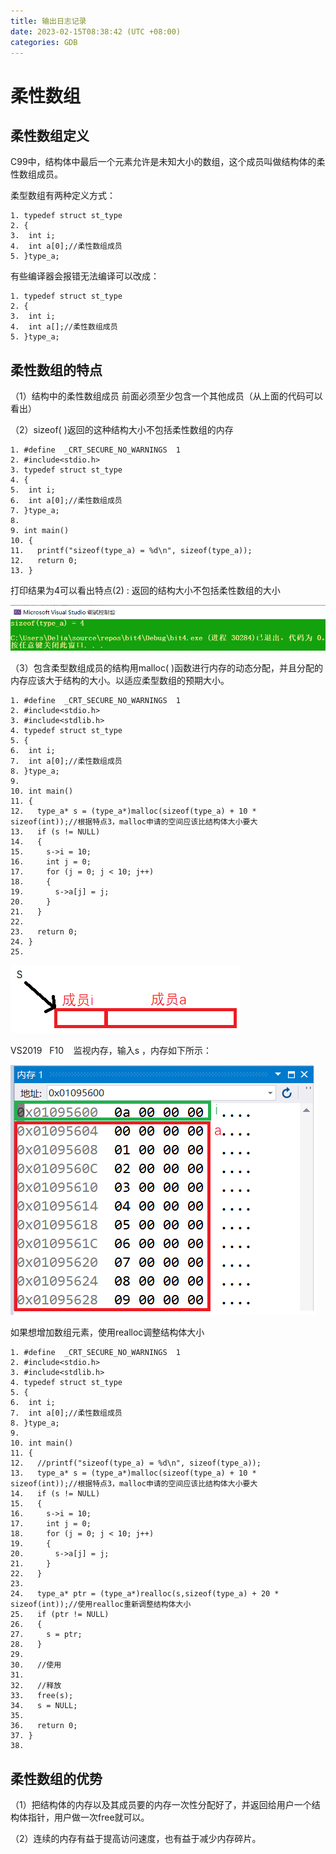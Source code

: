 ```yaml
---
title: 输出日志记录
date: 2023-02-15T08:38:42 (UTC +08:00)
categories: GDB
---
```


# 柔性数组

## 柔性数组定义

C99中，结构体中最后一个元素允许是未知大小的数组，这个成员叫做结构体的柔性数组成员。

柔型数组有两种定义方式：

```
1. typedef struct st_type
2. {
3.  int i;
4.  int a[0];//柔性数组成员
5. }type_a;
```

有些编译器会报错无法编译可以改成：

```
1. typedef struct st_type
2. {
3.  int i;
4.  int a[];//柔性数组成员
5. }type_a;
```

## 柔性数组的特点

（1）结构中的柔性数组成员 前面必须至少包含一个其他成员（从上面的代码可以看出）

（2）sizeof( )返回的这种结构大小不包括柔性数组的内存

```
1. #define  _CRT_SECURE_NO_WARNINGS  1
2. #include<stdio.h>
3. typedef struct st_type
4. {
5.  int i;
6.  int a[0];//柔性数组成员
7. }type_a;
8. 
9. int main()
10. {
11.   printf("sizeof(type_a) = %d\n", sizeof(type_a));
12.   return 0;
13. }
```

打印结果为4可以看出特点(2) : 返回的结构大小不包括柔性数组的大小

![](../Assets/C_1.png)

（3）包含柔型数组成员的结构用malloc( )函数进行内存的动态分配，并且分配的内存应该大于结构的大小。以适应柔型数组的预期大小。

```
1. #define  _CRT_SECURE_NO_WARNINGS  1
2. #include<stdio.h>
3. #include<stdlib.h>
4. typedef struct st_type
5. {
6.  int i;
7.  int a[0];//柔性数组成员
8. }type_a;
9. 
10. int main()
11. {
12.   type_a* s = (type_a*)malloc(sizeof(type_a) + 10 * sizeof(int));//根据特点3，malloc申请的空间应该比结构体大小要大
13.   if (s != NULL)
14.   {
15.     s->i = 10;
16.     int j = 0;
17.     for (j = 0; j < 10; j++)
18.     {
19.       s->a[j] = j;
20.     }
21.   }
22. 
23.   return 0;
24. }
25.
```

![](../Assets/C_2.png)

VS2019   F10    监视内存，输入s ，内存如下所示：

![](../Assets/C_3.png)

如果想增加数组元素，使用realloc调整结构体大小

```
1. #define  _CRT_SECURE_NO_WARNINGS  1
2. #include<stdio.h>
3. #include<stdlib.h>
4. typedef struct st_type
5. {
6.  int i;
7.  int a[0];//柔性数组成员
8. }type_a;
9. 
10. int main()
11. {
12.   //printf("sizeof(type_a) = %d\n", sizeof(type_a));
13.   type_a* s = (type_a*)malloc(sizeof(type_a) + 10 * sizeof(int));//根据特点3，malloc申请的空间应该比结构体大小要大
14.   if (s != NULL)
15.   {
16.     s->i = 10;
17.     int j = 0;
18.     for (j = 0; j < 10; j++)
19.     {
20.       s->a[j] = j;
21.     }
22.   }
23. 
24.   type_a* ptr = (type_a*)realloc(s,sizeof(type_a) + 20 * sizeof(int));//使用realloc重新调整结构体大小
25.   if (ptr != NULL)
26.   {
27.     s = ptr;
28.   }
29. 
30.   //使用
31. 
32.   //释放
33.   free(s);
34.   s = NULL;
35. 
36.   return 0;
37. }
38.
```

## 柔性数组的优势

（1）把结构体的内存以及其成员要的内存一次性分配好了，并返回给用户一个结构体指针，用户做一次free就可以。

（2）连续的内存有益于提高访问速度，也有益于减少内存碎片。
